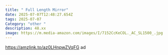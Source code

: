 ```yaml
---
title: " Full Length Mirror"
date: 2025-07-07T12:48:27.654Z
tags: 2025-07-07
Category: "other "
description: 48.xx
image: https://m.media-amazon.com/images/I/7152CcKeCOL._AC_SL1500_.jpg
---
```

https://amzlink.to/az0LHnpwZVqFG ad
